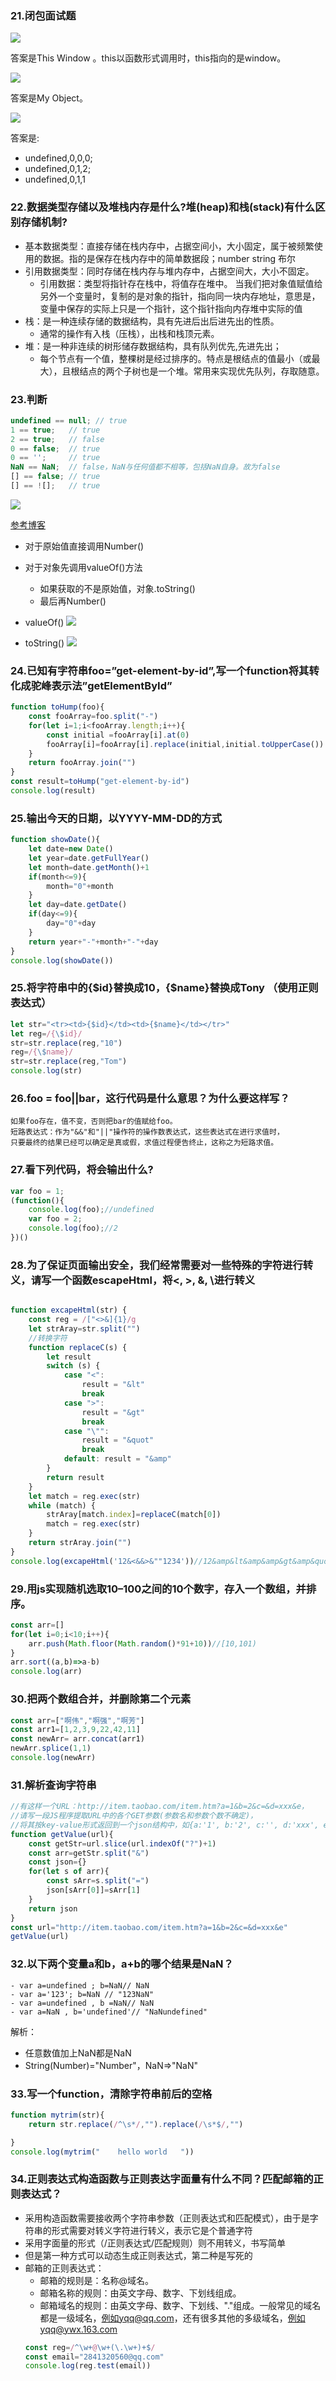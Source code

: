 ### 21.闭包面试题

![](../assets/20230127_220312_4da6f1bd551247d9b1716b09f96cf956.png)

答案是This Window 。this以函数形式调用时，this指向的是window。

![](../assets/20230127_221016_bae03a0c7da04ddb895532f2db604db3.png)

答案是My Object。

![](../assets/20230127_221219_b53b38e16f534762957864a54a3ec4db.png)

答案是:

- undefined,0,0,0;
- undefined,0,1,2;
- undefined,0,1,1

### 22.数据类型存储以及堆栈内存是什么?堆(heap)和栈(stack)有什么区别存储机制?

- 基本数据类型：直接存储在栈内存中，占据空间小，大小固定，属于被频繁使用的数据。指的是保存在栈内存中的简单数据段；number string 布尔
- 引用数据类型：同时存储在栈内存与堆内存中，占据空间大，大小不固定。
  - 引用数据：类型将指针存在栈中，将值存在堆中。 当我们把对象值赋值给另外一个变量时，复制的是对象的指针，指向同一块内存地址，意思是，变量中保存的实际上只是一个指针，这个指针指向内存堆中实际的值
- 栈：是一种连续存储的数据结构，具有先进后出后进先出的性质。
  - 通常的操作有入栈（压栈），出栈和栈顶元素。
- 堆：是一种非连续的树形储存数据结构，具有队列优先,先进先出；
  - 每个节点有一个值，整棵树是经过排序的。特点是根结点的值最小（或最大），且根结点的两个子树也是一个堆。常用来实现优先队列，存取随意。

### 23.判断

```javascript
undefined == null; // true
1 == true;   // true
2 == true;   // false
0 == false;  // true
0 == '';     // true
NaN == NaN;  // false，NaN与任何值都不相等，包括NaN自身。故为false
[] == false; // true
[] == ![];   // true
```

![](../assets/20230130_152153_20190719180455692.png)

[参考博客](https://blog.csdn.net/qq_40542728/article/details/96487098?ops_request_misc=%257B%2522request%255Fid%2522%253A%2522167506299616782425611208%2522%252C%2522scm%2522%253A%252220140713.130102334.pc%255Fall.%2522%257D&request_id=167506299616782425611208&biz_id=0&utm_medium=distribute.pc_search_result.none-task-blog-2~all~first_rank_ecpm_v1~rank_v31_ecpm-1-96487098-null-null.142^v71^control,201^v4^add_ask&utm_term=2%20%3D%3D%20true%3B%20%20%20%2F%2F%20false&spm=1018.2226.3001.4187)

- 对于原始值直接调用Number()
- 对于对象先调用valueOf()方法

  - 如果获取的不是原始值，对象.toString()
  - 最后再Number()
- valueOf()
  ![](../assets/捕获.png)
- toString()
  ![](../assets/20230130_154224_20190719180630686.png)

### 24.已知有字符串foo=”get-element-by-id”,写一个function将其转化成驼峰表示法”getElementById”
```javascript
function toHump(foo){
    const fooArray=foo.split("-")
    for(let i=1;i<fooArray.length;i++){
        const initial =fooArray[i].at(0)
        fooArray[i]=fooArray[i].replace(initial,initial.toUpperCase())
    }
    return fooArray.join("")
}
const result=toHump("get-element-by-id")
console.log(result)
```
### 25.输出今天的日期，以YYYY-MM-DD的方式
```javascript
function showDate(){
    let date=new Date()
    let year=date.getFullYear()
    let month=date.getMonth()+1
    if(month<=9){
        month="0"+month
    }
    let day=date.getDate()
    if(day<=9){
        day="0"+day
    }
    return year+"-"+month+"-"+day
}
console.log(showDate())
```
### 25.将字符串中的{$id}替换成10，{$name}替换成Tony （使用正则表达式）
```javascript
let str="<tr><td>{$id}</td><td>{$name}</td></tr>"
let reg=/{\$id}/
str=str.replace(reg,"10")
reg=/{\$name}/
str=str.replace(reg,"Tom")
console.log(str)
```
### 26.foo = foo||bar，这行代码是什么意思？为什么要这样写？
```
如果foo存在，值不变，否则把bar的值赋给foo。
短路表达式：作为"&&"和"||"操作符的操作数表达式，这些表达式在进行求值时，
只要最终的结果已经可以确定是真或假，求值过程便告终止，这称之为短路求值。
```
### 27.看下列代码，将会输出什么?
```javascript
var foo = 1;
(function(){
    console.log(foo);//undefined
    var foo = 2;
    console.log(foo);//2
})()

```
### 28.为了保证页面输出安全，我们经常需要对一些特殊的字符进行转义，请写一个函数escapeHtml，将<, >, &, \进行转义
```javascript

function excapeHtml(str) {
    const reg = /["<>&]{1}/g
    let strAray=str.split("")
    //转换字符
    function replaceC(s) {
        let result
        switch (s) {
            case "<":
                result = "&lt"
                break
            case ">":
                result = "&gt"
                break
            case "\"":
                result = "&quot"
                break
            default: result = "&amp"
        }
        return result
    }
    let match = reg.exec(str)
    while (match) {
        strAray[match.index]=replaceC(match[0])
        match = reg.exec(str)
    }
    return strAray.join("")
}
console.log(excapeHtml('12&<&&>&""1234'))//12&amp&lt&amp&amp&gt&amp&quot&quot1234
```
### 29.用js实现随机选取10–100之间的10个数字，存入一个数组，并排序。
```javascript
const arr=[]
for(let i=0;i<10;i++){
    arr.push(Math.floor(Math.random()*91+10))//[10,101)
}
arr.sort((a,b)=>a-b)
console.log(arr)
```
### 30.把两个数组合并，并删除第二个元素
```javascript
const arr=["啊伟","啊强","啊芳"]
const arr1=[1,2,3,9,22,42,11]
const newArr= arr.concat(arr1)
newArr.splice(1,1)
console.log(newArr)
```
### 31.解析查询字符串
```javascript
//有这样一个URL：http://item.taobao.com/item.htm?a=1&b=2&c=&d=xxx&e，
//请写一段JS程序提取URL中的各个GET参数(参数名和参数个数不确定)，
//将其按key-value形式返回到一个json结构中，如{a:'1', b:'2', c:'', d:'xxx', e:undefined}。
function getValue(url){
    const getStr=url.slice(url.indexOf("?")+1)
    const arr=getStr.split("&")
    const json={}
    for(let s of arr){
        const sArr=s.split("=")
        json[sArr[0]]=sArr[1]
    }
    return json
}
const url="http://item.taobao.com/item.htm?a=1&b=2&c=&d=xxx&e"
getValue(url)
```
### 32.以下两个变量a和b，a+b的哪个结果是NaN？
```
- var a=undefined ; b=NaN// NaN
- var a='123'; b=NaN // "123NaN"
- var a=undefined , b =NaN// NaN
- var a=NaN , b='undefined'// "NaNundefined"
```
解析：
- 任意数值加上NaN都是NaN
- String(Number)="Number"，NaN=>"NaN"

### 33.写一个function，清除字符串前后的空格
```javascript
function mytrim(str){
    return str.replace(/^\s*/,"").replace(/\s*$/,"")

}
console.log(mytrim("    hello world   "))
```
### 34.正则表达式构造函数与正则表达字面量有什么不同？匹配邮箱的正则表达式？
- 采用构造函数需要接收两个字符串参数（正则表达式和匹配模式），由于是字符串的形式需要对转义字符进行转义，表示它是个普通字符
- 采用字面量的形式（/正则表达式/匹配规则）则不用转义，书写简单
- 但是第一种方式可以动态生成正则表达式，第二种是写死的
- 邮箱的正则表达式：
  - 邮箱的规则是：名称@域名。
  - 邮箱名称的规则：由英文字母、数字、下划线组成。
  - 邮箱域名的规则：由英文字母、数字、下划线、"."组成。一般常见的域名都是一级域名，例如yqq@qq.com，还有很多其他的多级域名，例如yqq@ywx.163.com
  ```javascript
  const reg=/^\w+@\w+(\.\w+)+$/
  const email="2841320560@qq.com"
  console.log(reg.test(email))
  ```